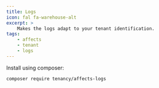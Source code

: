 ```yaml
---
title: Logs
icon: fal fa-warehouse-alt
excerpt: >
    Makes the logs adapt to your tenant identification.
tags:
    - affects
    - tenant
    - logs
---
```

Install using composer:

```bash
composer require tenancy/affects-logs
```

